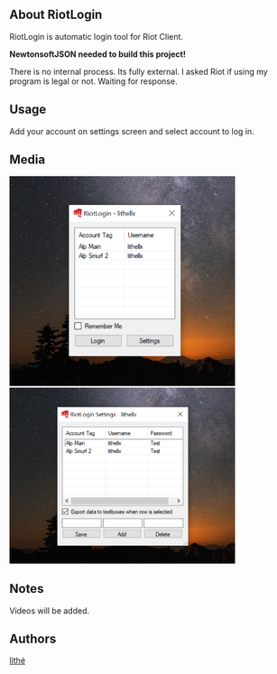 ## About RiotLogin
RiotLogin is automatic login tool for Riot Client.

**NewtonsoftJSON needed to build this project!**

There is no internal process. Its fully external.
I asked Riot if using my program is legal or not. Waiting for response.

## Usage
Add your account on settings screen and select account to log in.

## Media
<img src="/Images/RiotLogin1.png" width="400"/>
<img src="/Images/RiotLogin2.png" width="400"/>

## Notes
Videos will be added.

## Authors
[lithé](https://github.com/lithell)
